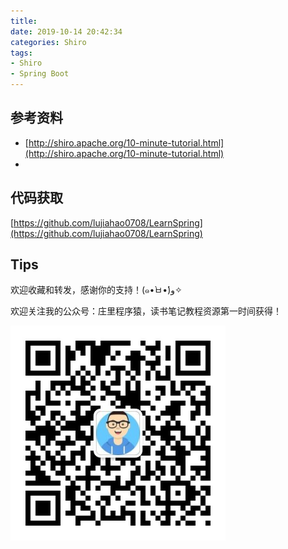 ```yaml
---
title: 
date: 2019-10-14 20:42:34
categories: Shiro
tags:
- Shiro
- Spring Boot
---
```



<!--more-->


## 参考资料
- [http://shiro.apache.org/10-minute-tutorial.html](http://shiro.apache.org/10-minute-tutorial.html)
- []()

## 代码获取
[https://github.com/lujiahao0708/LearnSpring](https://github.com/lujiahao0708/LearnSpring)

## Tips
欢迎收藏和转发，感谢你的支持！(๑•̀ㅂ•́)و✧ 

欢迎关注我的公众号：庄里程序猿，读书笔记教程资源第一时间获得！

![](https://github.com/lujiahao0708/PicRepo/raw/master/公众号二维码.jpg)

